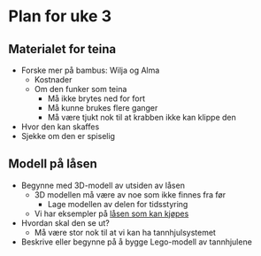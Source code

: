 # Plan for uke 3

## Materialet for teina
- Forske mer på bambus: Wilja og Alma
  - Kostnader
  - Om den funker som teina
    - Må ikke brytes ned for fort
    - Må kunne brukes flere ganger
    - Må være tjukt nok til at krabben ikke kan klippe den  
- Hvor den kan skaffes
- Sjekke om den er spiselig

## Modell på låsen
- Begynne med 3D-modell av utsiden av låsen
  - 3D modellen må være av noe som ikke finnes fra før
     - Lage modellen av delen for tidsstyring 
  - Vi har eksempler på [låsen som kan kjøpes](https://partilageret.no/products/skaplas?variant=41886339596454)
- Hvordan skal den se ut?
   - Må være stor nok til at vi kan ha tannhjulsystemet
- Beskrive eller begynne på å bygge Lego-modell av tannhjulene


